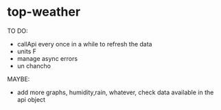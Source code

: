 # top-weather

TO DO:

- callApi every once in a while to refresh the data
- units F
- manage async errors
- un chancho

MAYBE:

- add more graphs, humidity,rain, whatever, check data available in the api object
